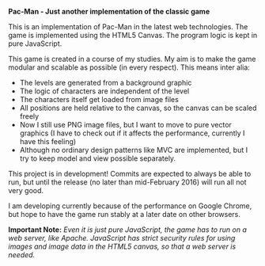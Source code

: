 __Pac-Man - Just another implementation of the classic game__

This is an implementation of Pac-Man in the latest web technologies. The game is implemented using the HTML5 Canvas. The program logic is kept in pure JavaScript.

This game is created in a course of my studies. My aim is to make the game modular and scalable as possible (in every respect). This means inter alia:

* The levels are generated from a background graphic
* The logic of characters are independent of the level
* The characters itself get loaded from image files
* All positions are held relative to the canvas, so the canvas can be scaled freely
* Now I still use PNG image files, but I want to move to pure vector graphics (I have to check out if it affects the performance, currently I have this feeling) 
* Although no ordinary design patterns like MVC are implemented, but I try to keep model and view possible separately.

This project is in development! Commits are expected to always be able to run, but until the release (no later than mid-February 2016) will run all not very good.

I am developing currently because of the performance on Google Chrome, but hope to have the game run stably at a later date on other browsers.


__Important Note:__ 
_Even it is just pure JavaScript, the game has to run on a web server, like Apache. JavaScript has strict security rules for using images and image data in the HTML5 canvas, so that a web server is needed._
